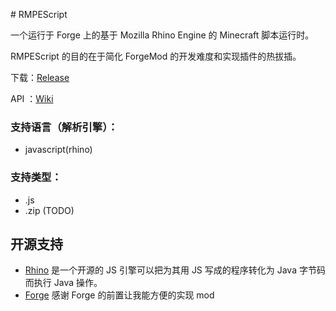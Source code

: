 ﻿﻿﻿﻿﻿﻿﻿﻿# ﻿﻿﻿﻿﻿﻿﻿﻿﻿﻿﻿﻿﻿﻿﻿﻿﻿RMPEScript一个运行于 Forge 上的基于 Mozilla Rhino Engine 的 Minecraft 脚本运行时。RMPEScript 的目的在于简化 ForgeMod 的开发难度和实现插件的热拔插。下载：[Release](https://github.com/npofsi/RMPEScript/releases)API ：[Wiki](https://github.com/npofsi/RMPEScript/wiki)### 支持语言（解析引擎）：* javascript(rhino)### 支持类型：* .js* .zip (TODO)## 开源支持* [Rhino](https://github.com/mozilla/rhino) 是一个开源的 JS 引擎可以把为其用 JS 写成的程序转化为 Java 字节码而执行 Java 操作。* [Forge](https://github.com/MinecraftForge/MinecraftForge) 感谢 Forge 的前置让我能方便的实现 mod